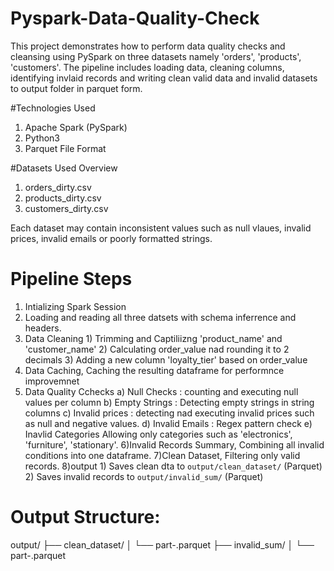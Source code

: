 # Pyspark-Data-Quality-Check
This project demonstrates how to perform data quality checks and cleansing using PySpark on three datasets namely 'orders', 'products', 'customers'. 
The pipeline includes loading data, cleaning columns, identifying invlaid records and writing clean valid data and invalid datasets to output folder in parquet form.

#Technologies Used

1) Apache Spark (PySpark)
2) Python3
3) Parquet File Format

#Datasets Used Overview 
1) orders_dirty.csv
2) products_dirty.csv
3) customers_dirty.csv

Each dataset may contain inconsistent values such as null vlaues, invalid prices, invalid emails or poorly formatted strings.

# Pipeline Steps 

1) Intializing Spark Session
2) Loading and reading all three datsets with schema inferrence and headers.
3) Data Cleaning 1) Trimming and Captiliizng 'product_name' and 'customer_name'
                 2) Calculating order_value nad rounding it to 2 decimals
                 3) Adding a new column 'loyalty_tier' based on order_value
4) Data Caching, Caching the resulting dataframe for performnce improvemnet
5) Data Quality Cchecks a) Null Checks : counting and executing null values per column
                        b) Empty Strings : Detecting empty strings in string columns
                        c) Invalid prices : detecting nad executing invalid prices such as null and negative values.
                        d) Invalid Emails : Regex pattern check
                        e) Inavlid Categories Allowing only categories such as 'electronics', 'furniture', 'stationary'.
6)Invalid Records Summary, Combining all invalid conditions into one dataframe.
7)Clean Dataset, Filtering only valid records.
8)output 1) Saves clean dta to `output/clean_dataset/` (Parquet)
         2) Saves invalid records to `output/invalid_sum/` (Parquet)
# Output Structure:
output/
├── clean_dataset/
│ └── part-.parquet
├── invalid_sum/
│ └── part-.parquet

 

